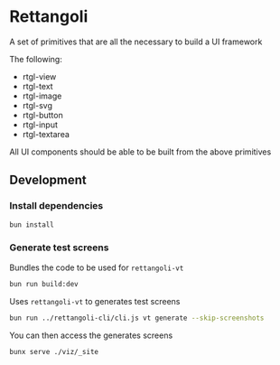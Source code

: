 
# Rettangoli

A set of primitives that are all the necessary to build a UI framework

The following:
* rtgl-view
* rtgl-text
* rtgl-image
* rtgl-svg
* rtgl-button
* rtgl-input
* rtgl-textarea

All UI components should be able to be built from the above primitives


## Development

### Install dependencies



```bash
bun install
```




### Generate test screens

Bundles the code to be used for `rettangoli-vt`

```bash
bun run build:dev
```

Uses `rettangoli-vt` to generates test screens 

```bash
bun run ../rettangoli-cli/cli.js vt generate --skip-screenshots
```

You can then access the generates screens

```bash
bunx serve ./viz/_site
```
